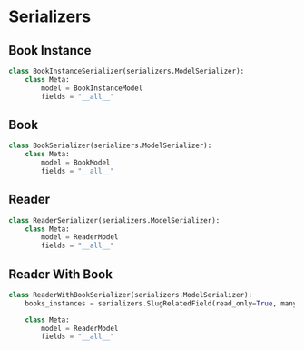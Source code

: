 # Serializers

## Book Instance
``` python
class BookInstanceSerializer(serializers.ModelSerializer):
    class Meta:
        model = BookInstanceModel
        fields = "__all__"
```

## Book
``` python
class BookSerializer(serializers.ModelSerializer):
    class Meta:
        model = BookModel
        fields = "__all__"
```

## Reader
``` python
class ReaderSerializer(serializers.ModelSerializer):
    class Meta:
        model = ReaderModel
        fields = "__all__"
```

## Reader With Book
``` python
class ReaderWithBookSerializer(serializers.ModelSerializer):
    books_instances = serializers.SlugRelatedField(read_only=True, many=True, slug_field='id')

    class Meta:
        model = ReaderModel
        fields = "__all__"
```
